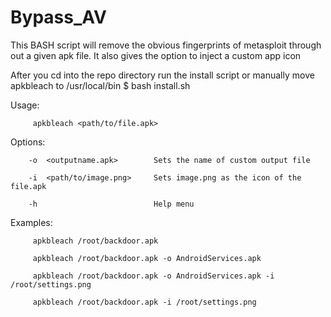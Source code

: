 # Bypass_AV
This BASH script will remove the obvious fingerprints of metasploit through out a given apk file. It also gives the option to inject a custom app icon

After you cd into the repo directory run the install script or manually move apkbleach to /usr/local/bin
   $ bash install.sh
   
Usage: 

         apkbleach <path/to/file.apk>

Options:

        -o  <outputname.apk>        Sets the name of custom output file
  
        -i  <path/to/image.png>     Sets image.png as the icon of the file.apk
  
        -h                          Help menu

Examples: 

         apkbleach /root/backdoor.apk

         apkbleach /root/backdoor.apk -o AndroidServices.apk

         apkbleach /root/backdoor.apk -o AndroidServices.apk -i /root/settings.png

         apkbleach /root/backdoor.apk -i /root/settings.png

